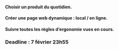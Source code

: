 #### Choisir un produit du quotidien.
#### Créer une page web dynamique : local / en ligne.
#### Suivre toutes les règles d’ergonomie vues en cours.
### Deadline : 7 février 23h55
